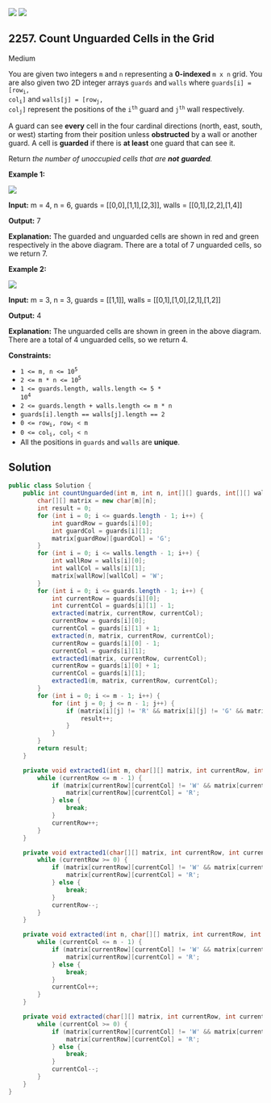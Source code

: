 [![](https://img.shields.io/github/stars/javadev/LeetCode-in-Java?label=Stars&style=flat-square)](https://github.com/javadev/LeetCode-in-Java)
[![](https://img.shields.io/github/forks/javadev/LeetCode-in-Java?label=Fork%20me%20on%20GitHub%20&style=flat-square)](https://github.com/javadev/LeetCode-in-Java/fork)

## 2257\. Count Unguarded Cells in the Grid

Medium

You are given two integers `m` and `n` representing a **0-indexed** `m x n` grid. You are also given two 2D integer arrays `guards` and `walls` where <code>guards[i] = [row<sub>i</sub>, col<sub>i</sub>]</code> and <code>walls[j] = [row<sub>j</sub>, col<sub>j</sub>]</code> represent the positions of the <code>i<sup>th</sup></code> guard and <code>j<sup>th</sup></code> wall respectively.

A guard can see **every** cell in the four cardinal directions (north, east, south, or west) starting from their position unless **obstructed** by a wall or another guard. A cell is **guarded** if there is **at least** one guard that can see it.

Return _the number of unoccupied cells that are **not** **guarded**._

**Example 1:**

![](https://assets.leetcode.com/uploads/2022/03/10/example1drawio2.png)

**Input:** m = 4, n = 6, guards = \[\[0,0],[1,1],[2,3]], walls = \[\[0,1],[2,2],[1,4]]

**Output:** 7

**Explanation:** The guarded and unguarded cells are shown in red and green respectively in the above diagram. There are a total of 7 unguarded cells, so we return 7.

**Example 2:**

![](https://assets.leetcode.com/uploads/2022/03/10/example2drawio.png)

**Input:** m = 3, n = 3, guards = \[\[1,1]], walls = \[\[0,1],[1,0],[2,1],[1,2]]

**Output:** 4

**Explanation:** The unguarded cells are shown in green in the above diagram. There are a total of 4 unguarded cells, so we return 4.

**Constraints:**

*   <code>1 <= m, n <= 10<sup>5</sup></code>
*   <code>2 <= m * n <= 10<sup>5</sup></code>
*   <code>1 <= guards.length, walls.length <= 5 * 10<sup>4</sup></code>
*   `2 <= guards.length + walls.length <= m * n`
*   `guards[i].length == walls[j].length == 2`
*   <code>0 <= row<sub>i</sub>, row<sub>j</sub> < m</code>
*   <code>0 <= col<sub>i</sub>, col<sub>j</sub> < n</code>
*   All the positions in `guards` and `walls` are **unique**.

## Solution

```java
public class Solution {
    public int countUnguarded(int m, int n, int[][] guards, int[][] walls) {
        char[][] matrix = new char[m][n];
        int result = 0;
        for (int i = 0; i <= guards.length - 1; i++) {
            int guardRow = guards[i][0];
            int guardCol = guards[i][1];
            matrix[guardRow][guardCol] = 'G';
        }
        for (int i = 0; i <= walls.length - 1; i++) {
            int wallRow = walls[i][0];
            int wallCol = walls[i][1];
            matrix[wallRow][wallCol] = 'W';
        }
        for (int i = 0; i <= guards.length - 1; i++) {
            int currentRow = guards[i][0];
            int currentCol = guards[i][1] - 1;
            extracted(matrix, currentRow, currentCol);
            currentRow = guards[i][0];
            currentCol = guards[i][1] + 1;
            extracted(n, matrix, currentRow, currentCol);
            currentRow = guards[i][0] - 1;
            currentCol = guards[i][1];
            extracted1(matrix, currentRow, currentCol);
            currentRow = guards[i][0] + 1;
            currentCol = guards[i][1];
            extracted1(m, matrix, currentRow, currentCol);
        }
        for (int i = 0; i <= m - 1; i++) {
            for (int j = 0; j <= n - 1; j++) {
                if (matrix[i][j] != 'R' && matrix[i][j] != 'G' && matrix[i][j] != 'W') {
                    result++;
                }
            }
        }
        return result;
    }

    private void extracted1(int m, char[][] matrix, int currentRow, int currentCol) {
        while (currentRow <= m - 1) {
            if (matrix[currentRow][currentCol] != 'W' && matrix[currentRow][currentCol] != 'G') {
                matrix[currentRow][currentCol] = 'R';
            } else {
                break;
            }
            currentRow++;
        }
    }

    private void extracted1(char[][] matrix, int currentRow, int currentCol) {
        while (currentRow >= 0) {
            if (matrix[currentRow][currentCol] != 'W' && matrix[currentRow][currentCol] != 'G') {
                matrix[currentRow][currentCol] = 'R';
            } else {
                break;
            }
            currentRow--;
        }
    }

    private void extracted(int n, char[][] matrix, int currentRow, int currentCol) {
        while (currentCol <= n - 1) {
            if (matrix[currentRow][currentCol] != 'W' && matrix[currentRow][currentCol] != 'G') {
                matrix[currentRow][currentCol] = 'R';
            } else {
                break;
            }
            currentCol++;
        }
    }

    private void extracted(char[][] matrix, int currentRow, int currentCol) {
        while (currentCol >= 0) {
            if (matrix[currentRow][currentCol] != 'W' && matrix[currentRow][currentCol] != 'G') {
                matrix[currentRow][currentCol] = 'R';
            } else {
                break;
            }
            currentCol--;
        }
    }
}
```